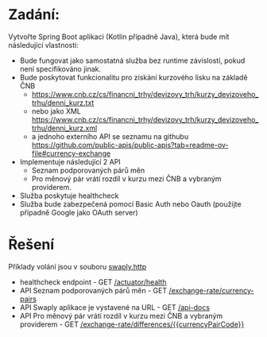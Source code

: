 # Zadání:
Vytvořte Spring Boot aplikaci (Kotlin případně Java), která bude mít následující vlastnosti:
 - Bude fungovat jako samostatná služba bez runtime závislostí, pokud není specifikováno jinak.
 - Bude poskytovat funkcionalitu pro získání kurzového lísku na základě ČNB 
   - https://www.cnb.cz/cs/financni_trhy/devizovy_trh/kurzy_devizoveho_trhu/denni_kurz.txt 
   - nebo jako XML https://www.cnb.cz/cs/financni_trhy/devizovy_trh/kurzy_devizoveho_trhu/denni_kurz.xml
   - a jednoho externího API se seznamu na githubu https://github.com/public-apis/public-apis?tab=readme-ov-file#currency-exchange
 - Implementuje následující 2 API
   - Seznam podporovaných párů měn
   - Pro měnový pár vrátí rozdíl v kurzu mezi ČNB a vybraným providerem.
 - Služba poskytuje healthcheck
 - Služba bude zabezpečená pomocí Basic Auth nebo Oauth (použijte případně Google jako OAuth server)

# Řešení
Příklady volání jsou v souboru [swaply.http](http-client/swaply.http)
 - healthcheck endpoint - GET [/actuator/health](http://localhost:9000/actuator/health)
 - API Seznam podporovaných párů měn - GET [/exchange-rate/currency-pairs](http://localhost:8080/api/v1/exchange-rate/currency-pairs)
 - API Swaply aplikace je vystavené na URL - GET [/api-docs](http://localhost:8080/api-docs)
 - API Pro měnový pár vrátí rozdíl v kurzu mezi ČNB a vybraným providerem - GET [/exchange-rate/differences/{{currencyPairCode}}](http://127.0.0.1:8080/api/v1/exchange-rate/differences/CZKHUF)
